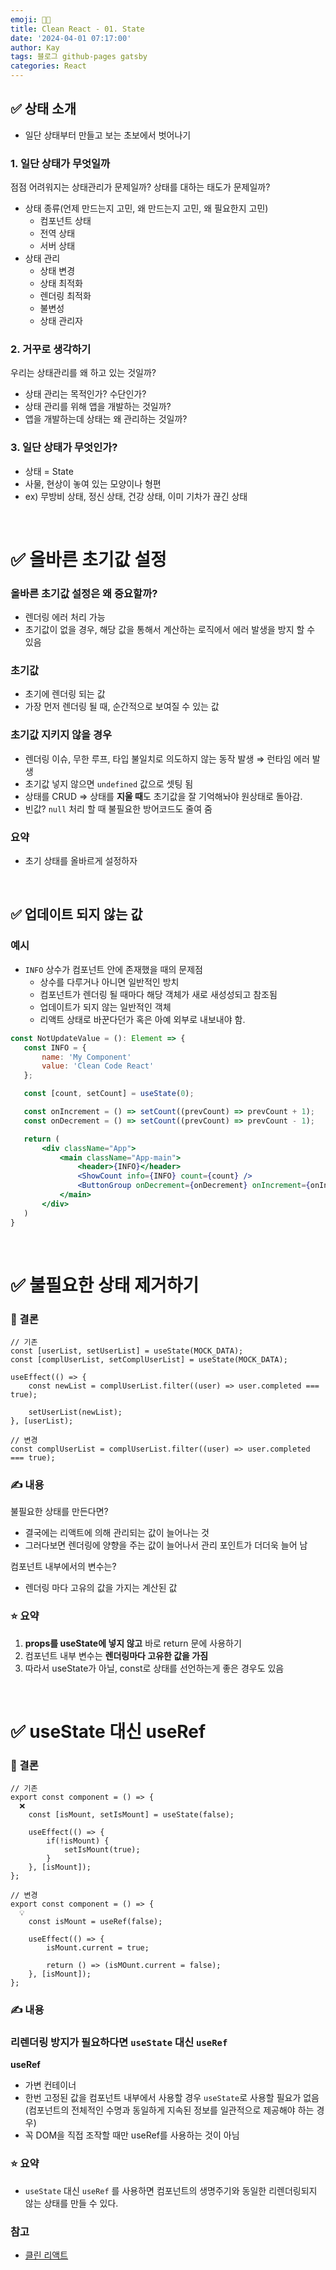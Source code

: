 ```yaml
---
emoji: 👨‍💻
title: Clean React - 01. State
date: '2024-04-01 07:17:00'
author: Kay
tags: 블로그 github-pages gatsby
categories: React
---
```


## ✅ 상태 소개

- 일단 상태부터 만들고 보는 초보에서 벗어나기

### 1. 일단 상태가 무엇일까

점점 어려워지는 상태관리가 문제일까? 상태를 대하는 태도가 문제일까?

- 상태 종류(언제 만드는지 고민, 왜 만드는지 고민, 왜 필요한지 고민)
  - 컴포넌트 상태
  - 전역 상태
  - 서버 상태
- 상태 관리
  - 상태 변경
  - 상태 최적화
  - 렌더링 최적화
  - 불변성
  - 상태 관리자

### 2. 거꾸로 생각하기

우리는 상태관리를 왜 하고 있는 것일까?

- 상태 관리는 목적인가? 수단인가?
- 상태 관리를 위해 앱을 개발하는 것일까?
- 앱을 개발하는데 상태는 왜 관리하는 것일까?

### 3. 일단 상태가 무엇인가?

- 상태 = State
- 사물, 현상이 놓여 있는 모양이나 형편
- ex) 무방비 상태, 정신 상태, 건강 상태, 이미 기차가 끊긴 상태

<br/>

# ✅ 올바른 초기값 설정

### 올바른 초기값 설정은 왜 중요할까?

- 렌더링 에러 처리 가능
- 초기값이 없을 경우, 해당 값을 통해서 계산하는 로직에서 에러 발생을 방지 할 수 있음

### 초기값

- 초기에 렌더링 되는 값
- 가장 먼저 렌더링 될 때, 순간적으로 보여질 수 있는 값

### 초기값 지키지 않을 경우

- 렌더링 이슈, 무한 루프, 타입 불일치로 의도하지 않는 동작 발생 ⇒ 런타임 에러 발생
- 초기값 넣지 않으면 `undefined` 값으로 셋팅 됨
- 상태를 CRUD ⇒ 상태를 **지울 때**도 초기값을 잘 기억해놔야 원상태로 돌아감.
- 빈값? `null` 처리 할 때 불필요한 방어코드도 줄여 줌

### 요약

- 초기 상태를 올바르게 설정하자

<br/>

## ✅ 업데이트 되지 않는 값

### 예시

- `INFO` 상수가 컴포넌트 안에 존재했을 때의 문제점
  - 상수를 다루거나 아니면 일반적인 방치
  - 컴포넌트가 렌더링 될 때마다 해당 객체가 새로 새성성되고 참조됨
  - 업데이트가 되지 않는 일반적인 객체
  - 리액트 상태로 바꾼다던가 혹은 아예 외부로 내보내야 함.

```jsx
const NotUpdateValue = (): Element => {
   const INFO = {
	   name: 'My Component'
	   value: 'Clean Code React'
   };

   const [count, setCount] = useState(0);

   const onIncrement = () => setCount((prevCount) => prevCount + 1);
   const onDecrement = () => setCount((prevCount) => prevCount - 1);

   return (
	   <div className="App">
		   <main className="App-main">
			   <header>{INFO}</header>
			   <ShowCount info={INFO} count={count} />
			   <ButtonGroup onDecrement={onDecrement} onIncrement={onIncrement} />
		   </main>
	   </div>
   )
}
```

<br>

# ✅ 불필요한 상태 제거하기

### 🌈 결론

```tsx
// 기존
const [userList, setUserList] = useState(MOCK_DATA);
const [complUserList, setComplUserList] = useState(MOCK_DATA);

useEffect(() => {
	const newList = complUserList.filter((user) => user.completed === true);

	setUserList(newList);
}, [userList);

// 변경
const complUserList = complUserList.filter((user) => user.completed === true);
```

### ✍️ 내용

불필요한 상태를 만든다면?

- 결국에는 리액트에 의해 관리되는 값이 늘어나는 것
- 그러다보면 렌더링에 양향을 주는 값이 늘어나서 관리 포인트가 더더욱 늘어 남

컴포넌트 내부에서의 변수는?

- 렌더링 마다 고유의 값을 가지는 계산된 값

### ⭐️ 요약

1. **props를 useState에 넣지 않고** 바로 return 문에 사용하기
2. 컴포넌트 내부 변수는 **렌더링마다 고유한 값을 가짐**
3. 따라서 useState가 아닐, const로 상태를 선언하는게 좋은 경우도 있음

<br>

# ✅ useState 대신 useRef

### 🌈 결론

```tsx
// 기존
export const component = () => {
  ❌
	const [isMount, setIsMount] = useState(false);

	useEffect(() => {
		if(!isMount) {
			setIsMount(true);
		}
	}, [isMount]);
};

// 변경
export const component = () => {
  💡
	const isMount = useRef(false);

	useEffect(() => {
		isMount.current = true;

		return () => (isMOunt.current = false);
	}, [isMount]);
};
```

### ✍️ 내용

### 리렌더링 방지가 필요하다면 `useState` 대신 `useRef`

**useRef**

- 가변 컨테이너
- 한번 고정된 값을 컴포넌트 내부에서 사용할 경우 `useState`로 사용할 필요가 없음(컴포넌트의 전체적인 수명과 동일하게 지속된 정보를 일관적으로 제공해야 하는 경우)
- 꼭 DOM을 직접 조작할 때만 useRef를 사용하는 것이 아님

### ⭐️ 요약

- `useState` 대신 `useRef` 를 사용하면 컴포넌트의 생명주기와 동일한 리렌더링되지 않는 상태를 만들 수 있다.

### 참고

- [클린 리액트](https://www.udemy.com/course/clean-code-react/learn/lecture/41573010#overview)

```toc

```
